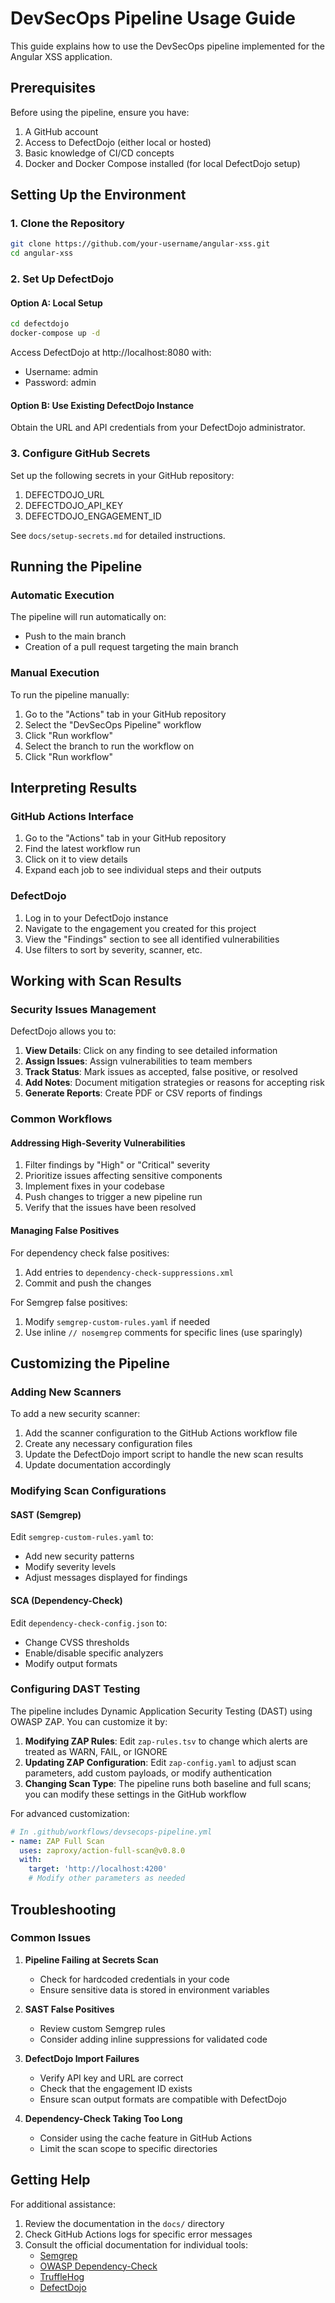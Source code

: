 # DevSecOps Pipeline Usage Guide

This guide explains how to use the DevSecOps pipeline implemented for the Angular XSS application.

## Prerequisites

Before using the pipeline, ensure you have:

1. A GitHub account
2. Access to DefectDojo (either local or hosted)
3. Basic knowledge of CI/CD concepts
4. Docker and Docker Compose installed (for local DefectDojo setup)

## Setting Up the Environment

### 1. Clone the Repository

```bash
git clone https://github.com/your-username/angular-xss.git
cd angular-xss
```

### 2. Set Up DefectDojo

#### Option A: Local Setup

```bash
cd defectdojo
docker-compose up -d
```

Access DefectDojo at http://localhost:8080 with:
- Username: admin
- Password: admin

#### Option B: Use Existing DefectDojo Instance

Obtain the URL and API credentials from your DefectDojo administrator.

### 3. Configure GitHub Secrets

Set up the following secrets in your GitHub repository:

1. DEFECTDOJO_URL
2. DEFECTDOJO_API_KEY
3. DEFECTDOJO_ENGAGEMENT_ID

See `docs/setup-secrets.md` for detailed instructions.

## Running the Pipeline

### Automatic Execution

The pipeline will run automatically on:
- Push to the main branch
- Creation of a pull request targeting the main branch

### Manual Execution

To run the pipeline manually:

1. Go to the "Actions" tab in your GitHub repository
2. Select the "DevSecOps Pipeline" workflow
3. Click "Run workflow"
4. Select the branch to run the workflow on
5. Click "Run workflow"

## Interpreting Results

### GitHub Actions Interface

1. Go to the "Actions" tab in your GitHub repository
2. Find the latest workflow run
3. Click on it to view details
4. Expand each job to see individual steps and their outputs

### DefectDojo

1. Log in to your DefectDojo instance
2. Navigate to the engagement you created for this project
3. View the "Findings" section to see all identified vulnerabilities
4. Use filters to sort by severity, scanner, etc.

## Working with Scan Results

### Security Issues Management

DefectDojo allows you to:

1. **View Details**: Click on any finding to see detailed information
2. **Assign Issues**: Assign vulnerabilities to team members
3. **Track Status**: Mark issues as accepted, false positive, or resolved
4. **Add Notes**: Document mitigation strategies or reasons for accepting risk
5. **Generate Reports**: Create PDF or CSV reports of findings

### Common Workflows

#### Addressing High-Severity Vulnerabilities

1. Filter findings by "High" or "Critical" severity
2. Prioritize issues affecting sensitive components
3. Implement fixes in your codebase
4. Push changes to trigger a new pipeline run
5. Verify that the issues have been resolved

#### Managing False Positives

For dependency check false positives:
1. Add entries to `dependency-check-suppressions.xml`
2. Commit and push the changes

For Semgrep false positives:
1. Modify `semgrep-custom-rules.yaml` if needed
2. Use inline `// nosemgrep` comments for specific lines (use sparingly)

## Customizing the Pipeline

### Adding New Scanners

To add a new security scanner:

1. Add the scanner configuration to the GitHub Actions workflow file
2. Create any necessary configuration files
3. Update the DefectDojo import script to handle the new scan results
4. Update documentation accordingly

### Modifying Scan Configurations

#### SAST (Semgrep)

Edit `semgrep-custom-rules.yaml` to:
- Add new security patterns
- Modify severity levels
- Adjust messages displayed for findings

#### SCA (Dependency-Check)

Edit `dependency-check-config.json` to:
- Change CVSS thresholds
- Enable/disable specific analyzers
- Modify output formats

### Configuring DAST Testing

The pipeline includes Dynamic Application Security Testing (DAST) using OWASP ZAP. You can customize it by:

1. **Modifying ZAP Rules**: Edit `zap-rules.tsv` to change which alerts are treated as WARN, FAIL, or IGNORE
2. **Updating ZAP Configuration**: Edit `zap-config.yaml` to adjust scan parameters, add custom payloads, or modify authentication
3. **Changing Scan Type**: The pipeline runs both baseline and full scans; you can modify these settings in the GitHub workflow

For advanced customization:
```yaml
# In .github/workflows/devsecops-pipeline.yml
- name: ZAP Full Scan
  uses: zaproxy/action-full-scan@v0.8.0
  with:
    target: 'http://localhost:4200'
    # Modify other parameters as needed
```

## Troubleshooting

### Common Issues

1. **Pipeline Failing at Secrets Scan**
   - Check for hardcoded credentials in your code
   - Ensure sensitive data is stored in environment variables

2. **SAST False Positives**
   - Review custom Semgrep rules
   - Consider adding inline suppressions for validated code

3. **DefectDojo Import Failures**
   - Verify API key and URL are correct
   - Check that the engagement ID exists
   - Ensure scan output formats are compatible with DefectDojo

4. **Dependency-Check Taking Too Long**
   - Consider using the cache feature in GitHub Actions
   - Limit the scan scope to specific directories

## Getting Help

For additional assistance:

1. Review the documentation in the `docs/` directory
2. Check GitHub Actions logs for specific error messages
3. Consult the official documentation for individual tools:
   - [Semgrep](https://semgrep.dev/docs/)
   - [OWASP Dependency-Check](https://jeremylong.github.io/DependencyCheck/dependency-check-cli/index.html)
   - [TruffleHog](https://github.com/trufflesecurity/trufflehog)
   - [DefectDojo](https://defectdojo.github.io/django-DefectDojo/)

